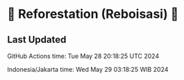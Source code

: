 
# 🌳 Reforestation (Reboisasi) 🌲

## Last Updated

GitHub Actions time: Tue May 28 20:18:25 UTC 2024

Indonesia/Jakarta time: Wed May 29 03:18:25 WIB 2024

